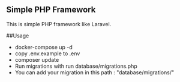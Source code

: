 ## Simple PHP Framework

This is simple PHP framework like Laravel.


##Usage
- docker-compose up -d
- copy .env.example to .env
- composer update
- Run migrations with run database/migrations.php
- You can add your migration in this path  : "database/migrations/"
